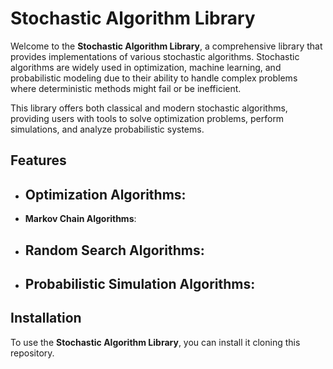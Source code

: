 # Stochastic Algorithm Library

Welcome to the **Stochastic Algorithm Library**, a comprehensive library that provides implementations of various stochastic algorithms. Stochastic algorithms are widely used in optimization, machine learning, and probabilistic modeling due to their ability to handle complex problems where deterministic methods might fail or be inefficient.

This library offers both classical and modern stochastic algorithms, providing users with tools to solve optimization problems, perform simulations, and analyze probabilistic systems.

## Features

- **Optimization Algorithms**:
  -

- **Markov Chain Algorithms**:
  

- **Random Search Algorithms**:
  - 

- **Probabilistic Simulation Algorithms**:
  - 

## Installation

To use the **Stochastic Algorithm Library**, you can install it cloning this repository.

